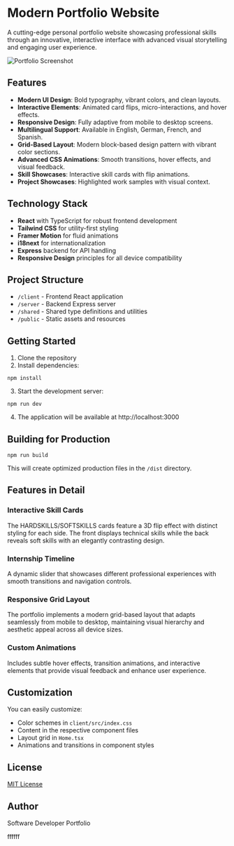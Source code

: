 # Modern Portfolio Website

A cutting-edge personal portfolio website showcasing professional skills through an innovative, interactive interface with advanced visual storytelling and engaging user experience.

![Portfolio Screenshot](attached_assets/portfolio%20(Community).jpg)

## Features

- **Modern UI Design**: Bold typography, vibrant colors, and clean layouts.
- **Interactive Elements**: Animated card flips, micro-interactions, and hover effects.
- **Responsive Design**: Fully adaptive from mobile to desktop screens.
- **Multilingual Support**: Available in English, German, French, and Spanish.
- **Grid-Based Layout**: Modern block-based design pattern with vibrant color sections.
- **Advanced CSS Animations**: Smooth transitions, hover effects, and visual feedback.
- **Skill Showcases**: Interactive skill cards with flip animations.
- **Project Showcases**: Highlighted work samples with visual context.

## Technology Stack

- **React** with TypeScript for robust frontend development
- **Tailwind CSS** for utility-first styling
- **Framer Motion** for fluid animations
- **i18next** for internationalization
- **Express** backend for API handling
- **Responsive Design** principles for all device compatibility

## Project Structure

- `/client` - Frontend React application
- `/server` - Backend Express server
- `/shared` - Shared type definitions and utilities
- `/public` - Static assets and resources

## Getting Started

1. Clone the repository
2. Install dependencies:
```
npm install
```
3. Start the development server:
```
npm run dev
```
4. The application will be available at http://localhost:3000

## Building for Production

```
npm run build
```

This will create optimized production files in the `/dist` directory.

## Features in Detail

### Interactive Skill Cards
The HARDSKILLS/SOFTSKILLS cards feature a 3D flip effect with distinct styling for each side. The front displays technical skills while the back reveals soft skills with an elegantly contrasting design.

### Internship Timeline
A dynamic slider that showcases different professional experiences with smooth transitions and navigation controls.

### Responsive Grid Layout
The portfolio implements a modern grid-based layout that adapts seamlessly from mobile to desktop, maintaining visual hierarchy and aesthetic appeal across all device sizes.

### Custom Animations
Includes subtle hover effects, transition animations, and interactive elements that provide visual feedback and enhance user experience.

## Customization

You can easily customize:

- Color schemes in `client/src/index.css`
- Content in the respective component files
- Layout grid in `Home.tsx`
- Animations and transitions in component styles

## License

[MIT License](LICENSE)

## Author

Software Developer Portfolio


ffffff
